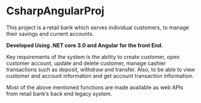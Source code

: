 # CsharpAngularProj

This project is a retail bank which serves individual customers, to manage their savings and current accounts. 

__Developed Using .NET core 3.0 and Angular for the front End.__

Key requirements of the system is the ability to create customer, open customer account, update and delete customer, 
manage cashier transactions such as deposit, withdraw and transfer. 
Also, to be able to view customer and account information and get account transaction information.

Most of the above mentioned functions are made available as web APIs from retail bank’s back end legacy system. 
